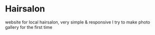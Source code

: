 # Hairsalon


website for local hairsalon, very simple & responsive
I try to make photo gallery for the first time

